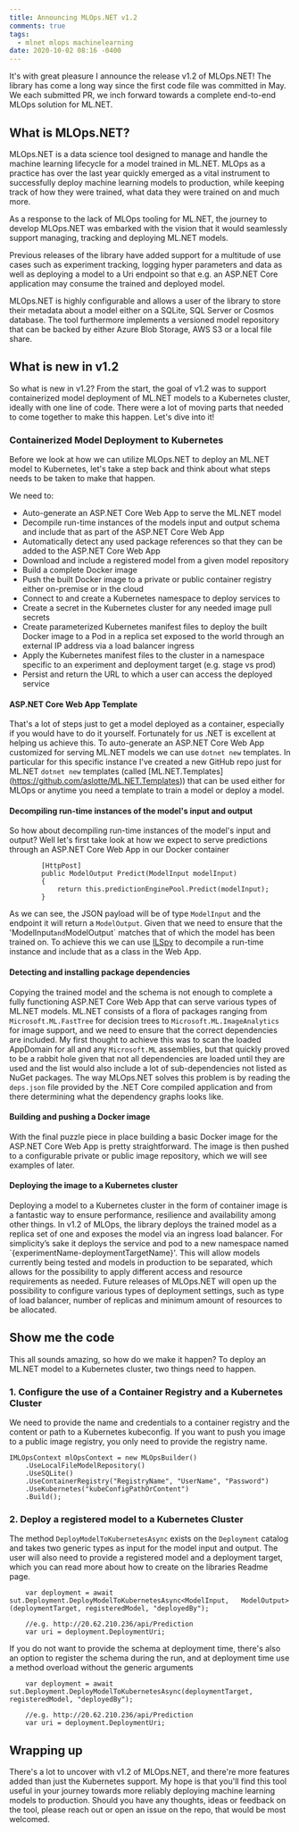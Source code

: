 ```yaml
---
title: Announcing MLOps.NET v1.2
comments: true
tags:
  - mlnet mlops machinelearning
date: 2020-10-02 08:16 -0400
---
```

It's with great pleasure I announce the release v1.2 of MLOps.NET! The library has come a long way since the first code file was committed in May. We each submitted PR, we inch forward towards a complete end-to-end MLOps solution for ML.NET.

## What is MLOps.NET?

MLOps.NET is a data science tool designed to manage and handle the machine learning lifecycle for a model trained in ML.NET. MLOps as a practice has over the last year quickly emerged as a vital instrument to successfully deploy machine learning models to production, while keeping track of how they were trained, what data they were trained on and much more.

As a response to the lack of MLOps tooling for ML.NET, the journey to develop MLOps.NET was embarked with the vision that it would seamlessly support managing, tracking and deploying ML.NET models.

Previous releases of the library have added support for a multitude of use cases such as experiment tracking, logging hyper parameters and data as well as deploying a model to a Uri endpoint so that e.g. an ASP.NET Core application may consume the trained and deployed model. 

MLOps.NET is highly configurable and allows a user of the library to store their metadata about a model either on a SQLite, SQL Server or Cosmos database. The tool furthermore implements a versioned model repository that can be backed by either Azure Blob Storage, AWS S3 or a local file share. 

## What is new in v1.2

So what is new in v1.2? From the start, the goal of v1.2 was to support containerized model deployment of ML.NET models to a Kubernetes cluster, ideally with one line of code. There were a lot of moving parts that needed to come together to make this happen. Let's dive into it! 

### Containerized Model Deployment to Kubernetes

Before we look at how we can utilize MLOps.NET to deploy an ML.NET model to Kubernetes, let's take a step back and think about what steps needs to be taken to make that happen.

We need to:

* Auto-generate an ASP.NET Core Web App to serve the ML.NET model
* Decompile run-time instances of the models input and output schema and include that as part of the ASP.NET Core Web App
* Automatically detect any used package references so that they can be added to the ASP.NET Core Web App
* Download and include a registered model from a given model repository
* Build a complete Docker image
* Push the built Docker image to a private or public container registry either on-premise or in the cloud
* Connect to and create a Kubernetes namespace to deploy services to
* Create a secret in the Kubernetes cluster for any needed image pull secrets
* Create parameterized Kubernetes manifest files to deploy the built Docker image to a Pod in a replica set exposed to the world through an external IP address via a load balancer ingress 
* Apply the Kubernetes manifest files to the cluster in a namespace specific to an experiment and deployment target (e.g. stage vs prod)
* Persist and return the URL to which a user can access the deployed service

#### ASP.NET Core Web App Template
That's a lot of steps just to get a model deployed as a container, especially if you would have to do it yourself. Fortunately for us .NET is excellent at helping us achieve this. To auto-generate an ASP.NET Core Web App customized for serving ML.NET models we can use `dotnet new` templates. In particular for this specific instance I've created a new GitHub repo just for ML.NET `dotnet new` templates (called \[ML.NET.Templates](https://github.com/aslotte/ML.NET.Templates)) that can be used either for MLOps or anytime you need a template to train a model or deploy a model. 

#### Decompiling run-time instances of the model's input and output
So how about decompiling run-time instances of the model's input and output? Well let's first take look at how we expect to serve predictions through an ASP.NET Core Web App in our Docker container

```
        [HttpPost]
        public ModelOutput Predict(ModelInput modelInput)
        {
            return this.predictionEnginePool.Predict(modelInput);
        }
```

As we can see, the JSON payload will be of type `ModelInput` and the endpoint it will return a `ModelOutput`. Given that we need to ensure that the 'ModelInput` and `ModelOutput` matches that of which the model has been trained on. To achieve this we can use [ILSpy](https://github.com/icsharpcode/ILSpy) to decompile a run-time instance and include that as a class in the Web App.

#### Detecting and installing package dependencies
Copying the trained model and the schema is not enough to complete a fully functioning ASP.NET Core Web App that can serve various types of ML.NET models. ML.NET consists of a flora of packages ranging from `Microsoft.ML.FastTree` for decision trees to `Microsoft.ML.ImageAnalytics` for image support, and we need to ensure that the correct dependencies are included. My first thought to achieve this was to scan the loaded AppDomain for all and any `Microsoft.ML` assemblies, but that quickly proved to be a rabbit hole given that not all dependencies are loaded until they are used and the list would also include a lot of sub-dependencies not listed as NuGet packages. The way MLOps.NET solves this problem is by reading the `deps.json` file provided by the .NET Core compiled application and from there determining what the dependency graphs looks like.

#### Building and pushing a Docker image
With the final puzzle piece in place building a basic Docker image for the ASP.NET Core Web App is pretty straightforward. The image is then pushed to a configurable private or public image repository, which we will see examples of later.

#### Deploying the image to a Kubernetes cluster
Deploying a model to a Kubernetes cluster in the form of container image is a fantastic way to ensure performance, resilience and availability among other things. In v1.2 of MLOps, the library deploys the trained model as a replica set of one and exposes the model via an ingress load balancer. For simplicity’s sake it deploys the service and pod to a new namespace named `{experimentName-deploymentTargetName}'. This will allow models currently being tested and models in production to be separated, which allows for the possibility to apply different access and resource requirements as needed. Future releases of MLOps.NET will open up the possibility to configure various types of deployment settings, such as type of load balancer, number of replicas and minimum amount of resources to be allocated.

## Show me the code
This all sounds amazing, so how do we make it happen? To deploy an ML.NET model to a Kubernetes cluster, two things need to happen. 

### 1. Configure the use of a Container Registry and a Kubernetes Cluster

We need to provide the name and credentials to a container registry and the content or path to a Kubernetes kubeconfig. If you want to push you image to a public image registry, you only need to provide the registry name. 

```
IMLOpsContext mlOpsContext = new MLOpsBuilder()
    .UseLocalFileModelRepository()
    .UseSQLite()
    .UseContainerRegistry("RegistryName", "UserName", "Password")
    .UseKubernetes("kubeConfigPathOrContent")
    .Build();
```

### 2. Deploy a registered model to a Kubernetes Cluster
The method `DeployModelToKubernetesAsync` exists on the `Deployment` catalog and takes two generic types as input for the model input and output. The user will also need to provide a registered model and a deployment target, which you can read more about how to create on the libraries Readme page.

```
    var deployment = await sut.Deployment.DeployModelToKubernetesAsync<ModelInput,   ModelOutput>(deploymentTarget, registeredModel, "deployedBy");

    //e.g. http://20.62.210.236/api/Prediction
    var uri = deployment.DeploymentUri;

```

If you do not want to provide the schema at deployment time, there's also an option to register the schema during the run, and at deployment time use a method overload without the generic arguments 
```
    var deployment = await sut.Deployment.DeployModelToKubernetesAsync(deploymentTarget, registeredModel, "deployedBy");

    //e.g. http://20.62.210.236/api/Prediction
    var uri = deployment.DeploymentUri;
```

## Wrapping up
There's a lot to uncover with v1.2 of MLOps.NET, and there're more features added than just the Kubernetes support. My hope is that you'll find this tool useful in your journey towards more reliably deploying machine learning models to production. Should you have any thoughts, ideas or feedback on the tool, please reach out or open an issue on the repo, that would be most welcomed.
